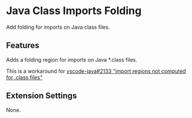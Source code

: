 # Java Class Imports Folding

Add folding for imports on Java class files.

## Features

Adds a folding region for imports on Java \*.class files.

This is a workaround for [vscode-java#2133 "import regions not computed for .class files"](https://github.com/redhat-developer/vscode-java/issues/2133)

## Extension Settings

None.


